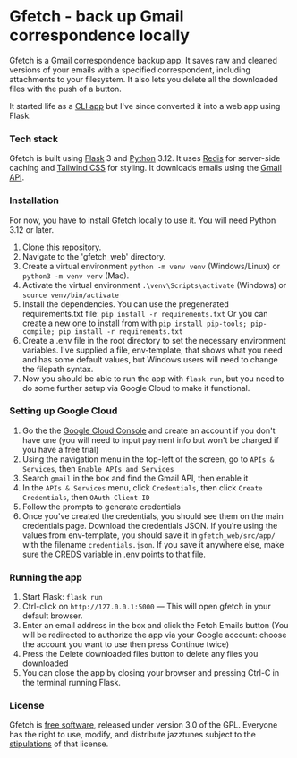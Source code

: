# Gfetch - back up Gmail correspondence locally

Gfetch is a Gmail correspondence backup app. It saves raw and cleaned versions of your emails with a specified correspondent, including attachments to your filesystem. It also lets you delete all the downloaded files with the push of a button.

It started life as a [CLI app](https://github.com/jwjacobson/gmailfetcher) but I've since converted it into a web app using Flask.

### Tech stack
Gfetch is built using [Flask](https://flask.palletsprojects.com/en/3.0.x/) 3 and [Python](https://www.python.org/) 3.12. It uses [Redis](https://redis.io/) for server-side caching and [Tailwind CSS](https://tailwindcss.com/) for styling. It downloads emails using the [Gmail API](https://developers.google.com/gmail/api/guides).  

### Installation
For now, you have to install Gfetch locally to use it. You will need Python 3.12 or later.
1. Clone this repository.
2. Navigate to the 'gfetch_web' directory.
3. Create a virtual environment ```python -m venv venv``` (Windows/Linux) or ```python3 -m venv venv``` (Mac).
4. Activate the virtual environment ```.\venv\Scripts\activate``` (Windows) or ```source venv/bin/activate```
5. Install the dependencies. 
  You can use the pregenerated requirements.txt file: ```pip install -r requirements.txt```
  Or you can create a new one to install from with ```pip install pip-tools; pip-compile; pip install -r requirements.txt```
6. Create a .env file in the root directory to set the necessary environment variables. I've supplied a file, env-template, that shows what you need and has some default values, but Windows users will need to change the filepath syntax.
7. Now you should be able to run the app with ```flask run```, but you need to do some further setup via Google Cloud to make it functional.

### Setting up Google Cloud
1. Go the the [Google Cloud Console](https://console.cloud.google.com/welcome/) and create an account if you don't have one (you will need to input payment info but won't be charged if you have a free trial)
2. Using the navigation menu in the top-left of the screen, go to ```APIs & Services```, then ```Enable APIs and Services```
3. Search ```gmail``` in the box and find the Gmail API, then enable it
4. In the ```APIs & Services``` menu, click ```Credentials```, then click ```Create Credentials```, then ```OAuth Client ID```
5. Follow the prompts to generate credentials
6. Once you've created the credentials, you should see them on the main credentials page. Download the credentials JSON. If you're using the values from env-template, you should save it in ```gfetch_web/src/app/``` with the filename ```credentials.json```. If you save it anywhere else, make sure the CREDS variable in .env points to that file.

### Running the app
1. Start Flask: ```flask run```
2. Ctrl-click on ```http://127.0.0.1:5000``` — This will open gfetch in your default browser.
3. Enter an email address in the box and click the Fetch Emails button (You will be redirected to authorize the app via your Google account: choose the account you want to use then press Continue twice)
4. Press the Delete downloaded files button to delete any files you downloaded
5. You can close the app by closing your browser and pressing Ctrl-C in the terminal running Flask.

### License
Gfetch is [free software](https://www.fsf.org/about/what-is-free-software), released under version 3.0 of the GPL. Everyone has the right to use, modify, and distribute jazztunes subject to the [stipulations](https://github.com/jwjacobson/jazztunes/blob/main/LICENSE) of that license.
